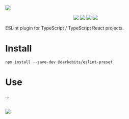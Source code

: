 <a href="#top" id="top">
  <img src="https://user-images.githubusercontent.com/441546/129287002-c18234f4-13b0-4d03-b8c7-1b03b6fac4b9.png" style="max-width: 100%;">
</a>
<p align="center">
  <a href="https://www.npmjs.com/package/@darkobits/eslint-plugin"><img src="https://img.shields.io/npm/v/@darkobits/eslint-plugin.svg?style=flat-square"></a>
  <a href="https://github.com/darkobits/eslint-plugin/actions?query=workflow%3ACI"><img src="https://img.shields.io/github/workflow/status/darkobits/eslint-plugin/ci/master?style=flat-square"></a>
  <a href="https://depfu.com/repos/github/darkobits/eslint-plugin"><img src="https://img.shields.io/depfu/darkobits/eslint-plugin?style=flat-square"></a>
  <a href="https://conventionalcommits.org"><img src="https://img.shields.io/static/v1?label=commits&message=conventional&style=flat-square&color=398AFB"></a>
</p>

ESLint plugin for TypeScript / TypeScript React projects.

# Install

```
npm install --save-dev @darkobits/eslint-preset
```

# Use

...

<br />
<a href="#top">
  <img src="https://user-images.githubusercontent.com/441546/102322726-5e6d4200-3f34-11eb-89f2-c31624ab7488.png" style="max-width: 100%;">
</a>
